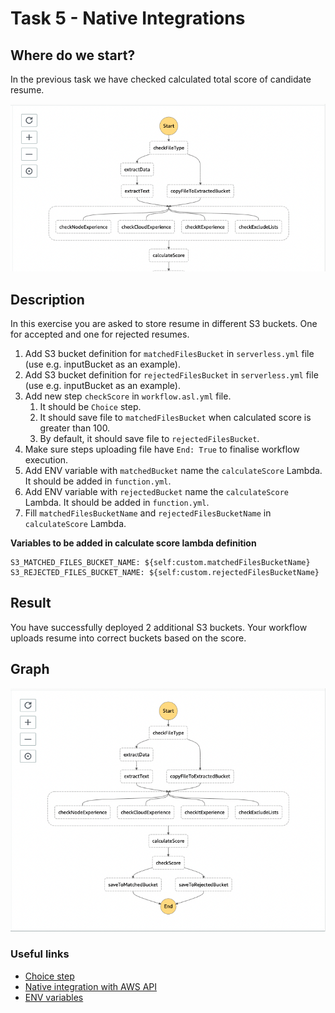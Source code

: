# Task 5 - Native Integrations

## Where do we start?
In the previous task we have checked calculated total score of candidate resume.

<img src="../data/task-4-result.png"/>

## Description
In this exercise you are asked to store resume in different S3 buckets. One for accepted and one for rejected resumes.

1. Add S3 bucket definition for `matchedFilesBucket` in `serverless.yml` file (use e.g. inputBucket as an example).
2. Add S3 bucket definition for `rejectedFilesBucket` in `serverless.yml` file (use e.g. inputBucket as an example).
3. Add new step `checkScore` in `workflow.asl.yml` file.
   1. It should be `Choice` step.
   2. It should save file to `matchedFilesBucket` when calculated score is greater than 100.
   3. By default, it should save file to `rejectedFilesBucket`.
4. Make sure steps uploading file have `End: True` to finalise workflow execution.
5. Add ENV variable with `matchedBucket` name the `calculateScore` Lambda. It should be added in `function.yml`.
6. Add ENV variable with `rejectedBucket` name the `calculateScore` Lambda. It should be added in `function.yml`.
7. Fill `matchedFilesBucketName` and `rejectedFilesBucketName` in `calculateScore` Lambda.


**Variables to be added in calculate score lambda definition**
```dotenv
S3_MATCHED_FILES_BUCKET_NAME: ${self:custom.matchedFilesBucketName}
S3_REJECTED_FILES_BUCKET_NAME: ${self:custom.rejectedFilesBucketName}
```

## Result
You have successfully deployed 2 additional S3 buckets. Your workflow uploads resume into correct buckets based on the
score.

## Graph
<img src="../data/task-5-result.png"/>

### Useful links
- [Choice step](https://docs.aws.amazon.com/step-functions/latest/dg/amazon-states-language-choice-state.html)
- [Native integration with AWS API](https://docs.aws.amazon.com/step-functions/latest/dg/supported-services-awssdk.html)
- [ENV variables](https://www.serverless.com/framework/docs/providers/aws/guide/variables#referencing-environment-variables)
